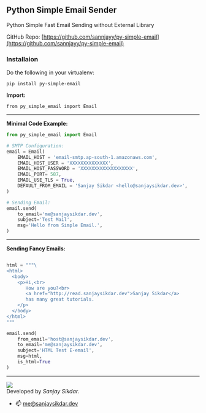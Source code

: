 ## Python Simple Email Sender
Python Simple Fast Email Sending without External Library 

GitHub Repo: [https://github.com/sannjayy/py-simple-email](https://github.com/sannjayy/py-simple-email)
### Installaion
Do the following in your virtualenv:

`pip install py-simple-email`

**Import:**
```
from py_simple_email import Email
```
---

**Minimal Code Example:**
```python
from py_simple_email import Email

# SMTP Configuration:
email = Email( 
    EMAIL_HOST = 'email-smtp.ap-south-1.amazonaws.com', 
    EMAIL_HOST_USER = 'XXXXXXXXXXXXXX', 
    EMAIL_HOST_PASSWORD = 'XXXXXXXXXXXXXXXXXXX', 
    EMAIL_PORT= 587, 
    EMAIL_USE_TLS = True,
    DEFAULT_FROM_EMAIL = 'Sanjay Sikdar <hello@sanjaysikdar.dev>',
)

# Sending Email:
email.send(
    to_email='me@sanjaysikdar.dev',
    subject='Test Mail',
    msg='Hello from Simple Email.',
)
```

---

**Sending Fancy Emails:**

```python

html = """\
<html>
  <body>
    <p>Hi,<br>
       How are you?<br>
       <a href="http://read.sanjaysikdar.dev">Sanjay Sikdar</a> 
       has many great tutorials.
    </p>
  </body>
</html>
"""

email.send(
    from_email='host@sanjaysikdar.dev',
    to_email='me@sanjaysikdar.dev',
    subject='HTML Test E-email',
    msg=html,
    is_html=True
)

```

---

[![](https://img.shields.io/github/followers/sannjayy?style=social)](https://github.com/sannjayy)  
Developed by *Sanjay Sikdar*.   
- 📫 me@sanjaysikdar.dev



